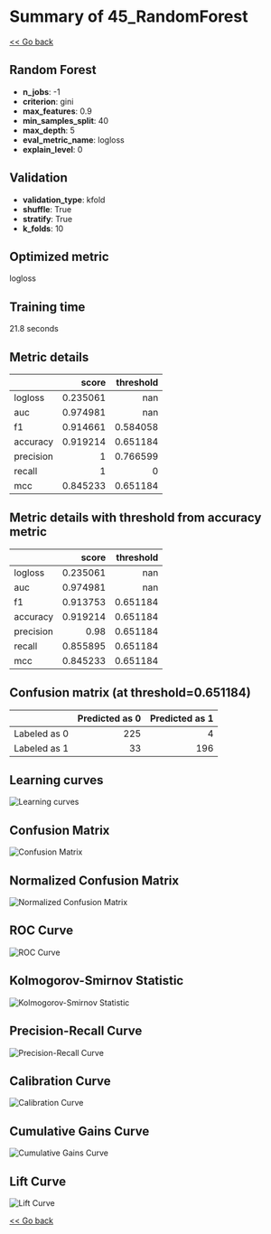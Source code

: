 # Summary of 45_RandomForest

[<< Go back](../README.md)


## Random Forest
- **n_jobs**: -1
- **criterion**: gini
- **max_features**: 0.9
- **min_samples_split**: 40
- **max_depth**: 5
- **eval_metric_name**: logloss
- **explain_level**: 0

## Validation
 - **validation_type**: kfold
 - **shuffle**: True
 - **stratify**: True
 - **k_folds**: 10

## Optimized metric
logloss

## Training time

21.8 seconds

## Metric details
|           |    score |   threshold |
|:----------|---------:|------------:|
| logloss   | 0.235061 |  nan        |
| auc       | 0.974981 |  nan        |
| f1        | 0.914661 |    0.584058 |
| accuracy  | 0.919214 |    0.651184 |
| precision | 1        |    0.766599 |
| recall    | 1        |    0        |
| mcc       | 0.845233 |    0.651184 |


## Metric details with threshold from accuracy metric
|           |    score |   threshold |
|:----------|---------:|------------:|
| logloss   | 0.235061 |  nan        |
| auc       | 0.974981 |  nan        |
| f1        | 0.913753 |    0.651184 |
| accuracy  | 0.919214 |    0.651184 |
| precision | 0.98     |    0.651184 |
| recall    | 0.855895 |    0.651184 |
| mcc       | 0.845233 |    0.651184 |


## Confusion matrix (at threshold=0.651184)
|              |   Predicted as 0 |   Predicted as 1 |
|:-------------|-----------------:|-----------------:|
| Labeled as 0 |              225 |                4 |
| Labeled as 1 |               33 |              196 |

## Learning curves
![Learning curves](learning_curves.png)
## Confusion Matrix

![Confusion Matrix](confusion_matrix.png)


## Normalized Confusion Matrix

![Normalized Confusion Matrix](confusion_matrix_normalized.png)


## ROC Curve

![ROC Curve](roc_curve.png)


## Kolmogorov-Smirnov Statistic

![Kolmogorov-Smirnov Statistic](ks_statistic.png)


## Precision-Recall Curve

![Precision-Recall Curve](precision_recall_curve.png)


## Calibration Curve

![Calibration Curve](calibration_curve_curve.png)


## Cumulative Gains Curve

![Cumulative Gains Curve](cumulative_gains_curve.png)


## Lift Curve

![Lift Curve](lift_curve.png)



[<< Go back](../README.md)

